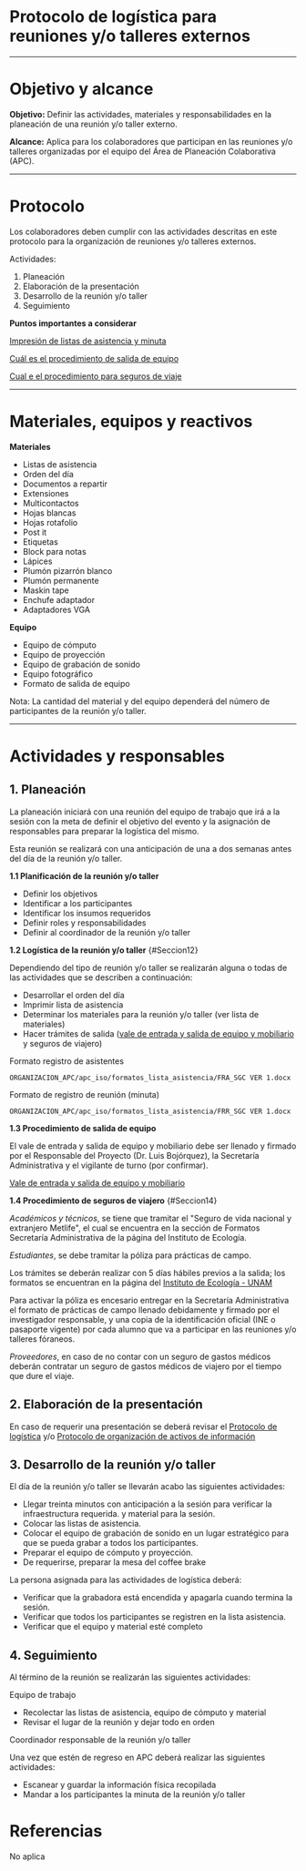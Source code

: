 # Protocolo de logística para reuniones y/o talleres externos

* * *

# Objetivo y alcance

**Objetivo:** Definir las actividades, materiales y responsabilidades en la planeación de una reunión y/o taller externo.

**Alcance:** Aplica para los colaboradores que participan en las reuniones y/o talleres organizadas por el equipo del Área de Planeación Colaborativa (APC).

* * *

# Protocolo

Los colaboradores deben cumplir con las actividades descritas en este protocolo para la organización de reuniones y/o talleres externos.

Actividades:

1. Planeación
2. Elaboración de la presentación
3. Desarrollo de la reunión y/o taller
4. Seguimiento

**Puntos importantes a considerar**

[Impresión de listas de asistencia y minuta](#Seccion12)

[Cuál es el procedimiento de salida de equipo](#Seccion12)

[Cual e el procedimiento para seguros de viaje](#Seccion14)

* * *

# Materiales, equipos y reactivos

**Materiales**

* Listas de asistencia
*	Orden del día
*	Documentos a repartir
* Extensiones
* Multicontactos
* Hojas blancas
* Hojas rotafolio
* Post it
* Etiquetas
* Block para notas
* Lápices
* Plumón pizarrón blanco
* Plumón permanente
* Maskin tape
* Enchufe adaptador
* Adaptadores VGA


**Equipo**

*	Equipo de cómputo
*	Equipo de proyección
*	Equipo de grabación de sonido
*	Equipo fotográfico
* Formato de salida de equipo


Nota: La cantidad del material y del equipo dependerá del número de participantes de la reunión y/o taller.

* * *
# Actividades y responsables

## 1. Planeación

La planeación iniciará con una reunión del equipo de trabajo que irá a la sesión con la meta de definir
el objetivo del evento y la asignación de responsables para preparar la logística del mismo.

Esta reunión se realizará con una anticipación de una a dos semanas antes del día de la reunión y/o taller.


**1.1 Planificación de la reunión y/o taller**

*	Definir los objetivos
*	Identificar a los participantes
*	Identificar los insumos requeridos
*	Definir roles y responsabilidades
*	Definir al coordinador de la reunión y/o taller

**1.2 Logística de la reunión y/o taller** {#Seccion12}

Dependiendo del tipo de reunión y/o taller se realizarán alguna o todas de las actividades que se describen a continuación:

*	Desarrollar el orden del día
*	Imprimir lista de asistencia
*	Determinar los materiales para la reunión y/o taller (ver lista de materiales)
* Hacer trámites de salida ([vale de entrada y salida de equipo y mobiliario](http://web.ecologia.unam.mx/index.php/formatos-secretaria-administrativa) y seguros de viajero)

Formato registro de asistentes

```
ORGANIZACION_APC/apc_iso/formatos_lista_asistencia/FRA_SGC VER 1.docx
```

Formato de registro de reunión (minuta)
```
ORGANIZACION_APC/apc_iso/formatos_lista_asistencia/FRR_SGC VER 1.docx
```

**1.3 Procedimiento de salida de equipo**

El vale de entrada y salida de equipo y mobiliario debe ser llenado y firmado por el Responsable del Proyecto (Dr. Luis Bojórquez), la Secretaría Administrativa y el vigilante de turno (por confirmar).

[Vale de entrada y salida de equipo y mobiliario](http://web.ecologia.unam.mx/index.php/formatos-secretaria-administrativa)

**1.4 Procedimiento de seguros de viajero** {#Seccion14}

*Académicos y técnicos*, se tiene que tramitar el "Seguro de vida nacional y extranjero Metlife", el cual se encuentra en la sección de Formatos Secretaría Administrativa de la página del Instituto de Ecología.

*Estudiantes*, se debe tramitar la póliza para prácticas de campo.

Los trámites se deberán realizar con 5 días hábiles previos a la salida; los formatos se encuentran en la página del [Instituto de Ecología - UNAM](http://web.ecologia.unam.mx/index.php/formatos-secretaria-administrativa)

Para activar la póliza es encesario entregar en la Secretaría Administrativa el formato de prácticas de campo llenado debidamente y firmado por el investigador responsable, y una copia de la identificación oficial (INE o pasaporte vigente) por cada alumno que va a participar en las reuniones y/o talleres fóraneos.

*Proveedores*, en caso de no contar con un seguro de gastos médicos deberán contratar un seguro de gastos médicos de viajero por el tiempo que dure el viaje.

## 2. Elaboración de la presentación

En caso de requerir una presentación se deberá revisar el [Protocolo de logística](protocolo_logistica.html) y/o [Protocolo de organización de activos de información](protocolo_org_activ_info/protocolo_org_activ_info.html)

## 3. Desarrollo de la reunión y/o taller

El día de la reunión y/o taller se llevarán acabo las siguientes actividades:

*	Llegar treinta minutos con anticipación a la sesión para verificar la infraestructura requerida.
y material para la sesión.
*	Colocar las listas de asistencia.
*	Colocar el equipo de grabación de sonido en un lugar estratégico para que se pueda grabar a todos los participantes.
* Preparar el equipo de cómputo y proyección.
* De requerirse, preparar la mesa del coffee brake

La persona asignada para las actividades de logística deberá:

* Verificar que la grabadora está encendida y apagarla cuando termina la sesión.
* Verificar que todos los participantes se registren en la lista asistencia.
* Verificar que el equipo y material esté completo

## 4. Seguimiento

Al término de la reunión se realizarán las siguientes actividades:

Equipo de trabajo

*	Recolectar las listas de asistencia, equipo de cómputo y material
*	Revisar el lugar de la reunión y dejar todo en orden

Coordinador responsable de la reunión y/o taller

Una vez que estén de regreso en APC deberá realizar las siguientes actividades:

* Escanear y guardar la información física recopilada
*	Mandar a los participantes la minuta de la reunión y/o taller

# Referencias

No aplica
